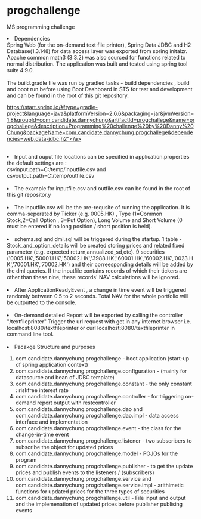 # progchallenge
MS programming challenge
<li> Dependencies
<br>
Spring Web (for the on-demand text file printer), Spring Data JDBC and H2 Database(1.3.148) for data access layer was exported from spring initalzr. Apache common math3 (3:3.2) was also sourced for functions related to normal distribution. The application was built and tested using spring tool suite 4.9.0.<br>
<br>The build.gradle file was run by gradled tasks - build dependencies , build and boot run before using Boot Dashboard in STS for test and development and can be found in the root of this git repository.


<a>https://start.spring.io/#!type=gradle-project&language=java&platformVersion=2.6.6&packaging=jar&jvmVersion=1.8&groupId=com.candidate.dannychung&artifactId=progchallege&name=progchallege&description=Programming%20challenge%20by%20Danny%20Chung&packageName=com.candidate.dannychung.progchallege&dependencies=web,data-jdbc,h2"</a>
</li>
<br>
<li>Input and ouput file locations can be specified in application.properties the default settings are :<br>csvinput.path=C:/temp/inputfile.csv and csvoutput.path=C:/temp/outfile.csv </li>
<br>
<li>The example for inputfile.csv and outfile.csv can be found in the root of this git repositor.y</li>
<br>
<li>The inputfile.csv will be the pre-requsite of running the application. It is comma-seperated by Ticker (e.g. 0005.HK) , Type (1=Common Stock,2=Call Option , 3=Put Option), Long Volume and Short Volume (0 must be entered if no long position / short position is held).</li>
 <br>
 <li>schema.sql and dml.sql will be triggered during the startup. 1 table - Stock_and_option_details will be created storing prices and related fixed parameter (e.g. expected return,annualized_sd,etc). 9 securities ('0005.HK','50001.HK','50002.HK','3988.HK','60001.HK','60002.HK','0023.HK','70001.HK','70002.HK') and their correesponding details will be added by the dml queries. If the inputfile contains records of which their tickers are other than these nine, these records' NAV calculations will be ignored.</li>
 <br>
<li>After ApplicationReadyEvent , a change in time event will be triggered randomly between 0.5 to 2 seconds. Total NAV for the whole portfolio will be outputted to the console.</li>
<br>
<li>On-demand detailed Report will be exported by calling the controller "/textfileprinter" Trigger the url request with get in any internet browser i.e. localhost:8080/textfileprinter or curl localhost:8080/textfileprinter in command line tool. </li>
<br>
<li>Pacakge Structure and purposes</li>
<ol>
 <li>com.candidate.dannychung.progchallenge - boot application (start-up of spring application context)</li>
 <li>com.candidate.dannychung.progchallenge.configuration - (mainly for datasource and bean of JDBC template)</li>
 <li>com.candidate.dannychung.progchallenge.constant - the only constant : riskfree interest rate</li>
 <li>com.candidate.dannychung.progchallenge.controller - for triggering on-demand report output with restcontroller</li>
 <li>com.candidate.dannychung.progchallenge.dao and com.candidate.dannychung.progchallenge.dao.impl - data access interface and implementation</li>
 <li>com.candidate.dannychung.progchallenge.event - the class for the change-in-time event</li>
 <li>com.candidate.dannychung.progchallenge.listener - two subscribers to subscribe the object for updated prices</li>
 <li>com.candidate.dannychung.progchallenge.model - POJOs for the program</li>
 <li>com.candidate.dannychung.progchallenge.publisher - to get the update prices and publish events to the listeners / (subscribers)</li>
 <li>com.candidate.dannychung.progchallenge.service and com.candidate.dannychung.progchallenge.service.impl - arithimetic functions for updated prices for the three types of securities</li>
 <li>com.candidate.dannychung.progchallenge.util - File input and output and the implemenation of updated prices before publisher publising events</li>
 </ol>
